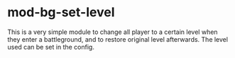 # mod-bg-set-level

This is a very simple module to change all player to a certain level when they enter a battleground, and to restore original level afterwards. The level used can be set in the config.
